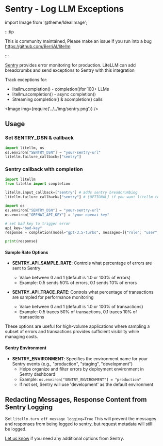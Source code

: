 # Sentry - Log LLM Exceptions
import Image from '@theme/IdealImage';


:::tip

This is community maintained, Please make an issue if you run into a bug
https://github.com/BerriAI/litellm

:::


[Sentry](https://sentry.io/) provides error monitoring for production. LiteLLM can add breadcrumbs and send exceptions to Sentry with this integration

Track exceptions for:
- litellm.completion() - completion()for 100+ LLMs
- litellm.acompletion() - async completion()
- Streaming completion() & acompletion() calls

<Image img={require('../../img/sentry.png')} />


## Usage

### Set SENTRY_DSN & callback

```python
import litellm, os
os.environ["SENTRY_DSN"] = "your-sentry-url"
litellm.failure_callback=["sentry"]
```

### Sentry callback with completion
```python
import litellm
from litellm import completion 

litellm.input_callback=["sentry"] # adds sentry breadcrumbing
litellm.failure_callback=["sentry"] # [OPTIONAL] if you want litellm to capture -> send exception to sentry

import os 
os.environ["SENTRY_DSN"] = "your-sentry-url"
os.environ["OPENAI_API_KEY"] = "your-openai-key"

# set bad key to trigger error 
api_key="bad-key"
response = completion(model="gpt-3.5-turbo", messages=[{"role": "user", "content": "Hey!"}], stream=True, api_key=api_key)

print(response)
```

#### Sample Rate Options

- **SENTRY_API_SAMPLE_RATE**: Controls what percentage of errors are sent to Sentry
  - Value between 0 and 1 (default is 1.0 or 100% of errors)
  - Example: 0.5 sends 50% of errors, 0.1 sends 10% of errors

- **SENTRY_API_TRACE_RATE**: Controls what percentage of transactions are sampled for performance monitoring
  - Value between 0 and 1 (default is 1.0 or 100% of transactions)
  - Example: 0.5 traces 50% of transactions, 0.1 traces 10% of transactions

These options are useful for high-volume applications where sampling a subset of errors and transactions provides sufficient visibility while managing costs.

#### Sentry Environment
- **SENTRY_ENVIRONMENT**: Specifies the environment name for your Sentry events (e.g., "production", "staging", "development")
  - Helps organize and filter errors by deployment environment in Sentry dashboard
  - Example: `os.environ["SENTRY_ENVIRONMENT"] = "production"`
  - If not set, Sentry will use 'development' as the default environment

## Redacting Messages, Response Content from Sentry Logging 

Set `litellm.turn_off_message_logging=True` This will prevent the messages and responses from being logged to sentry, but request metadata will still be logged.

[Let us know](https://github.com/BerriAI/litellm/issues/new?assignees=&labels=enhancement&projects=&template=feature_request.yml&title=%5BFeature%5D%3A+) if you need any additional options from Sentry. 

